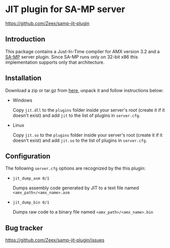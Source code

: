 JIT plugin for SA-MP server
===========================

https://github.com/Zeex/samp-jit-plugin


Introduction
------------

This package contains a Just-In-Time compiler for AMX version 3.2 and a
[SA-MP](http://www.sa-mp.com) server plugin. Since SA-MP runs only on 32-bit
x86 this implementation supports only that architecture.


Installation
------------

Download a zip or tar.gz from [here](https://github.com/Zeex/samp-jit-plugin/downloads),
unpack it and follow instructions below:

*	Windows

	Copy `jit.dll` to the `plugins` folder inside your server's root (create it
	if it doesn't exist) and add `jit` to the list of plugins in `server.cfg`.

*	Linux

	Copy `jit.so` to the `plugins` folder inside your server's root (create it
	if it doesn't exist) and add `jit.so` to the list of plugins in `server.cfg`.
	

Configuration
-------------

The following `server.cfg` options are recognized by the this plugin:

* `jit_dump_asm 0/1`

  Dumps assembly code generated by JIT to a text file named
  `<amx_path>/<amx_name>.asm`

* `jit_dump_bin 0/1`

  Dumps raw code to a binary file named `<amx_path>/<amx_name>.bin`


Bug tracker
-----------

https://github.com/Zeex/samp-jit-plugin/issues
